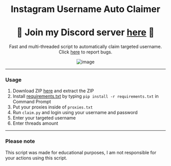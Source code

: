 <br/>
<div align="center">

  # Instagram Username Auto Claimer
  <h1>
🌟 Join my Discord server <a href="https://discord.gg/NrnKpUYjWR">here</a> 🌟
</h1>
  Fast and multi-threaded script to automatically claim targeted username. Click <a href="https://github.com/useragents/Instagram-Username-Auto-Claimer/issues">here</a> to report bugs.
  
  ![image](https://user-images.githubusercontent.com/103281345/162508708-273f70d1-187c-4bf5-be0d-82ddf2051228.png)

</div>

--------------------------------------

### Usage

1.  Download ZIP <a href="https://github.com/useragents/Instagram-Username-Auto-Claimer/archive/refs/heads/main.zip">here</a> and extract the ZIP 
2.  Install <a href="https://github.com/useragents/Instagram-Username-Auto-Claimer/blob/main/requirements.txt">requirements.txt</a> by typing `pip install -r requirements.txt` in Command Prompt
3.  Put your proxies inside of `proxies.txt`
4.  Run `claim.py` and login using your username and password
5.  Enter your targeted username
6.  Enter threads amount

--------------------------------------

### Please note

This script was made for educational purposes, I am not responsible for your actions using this script. 
